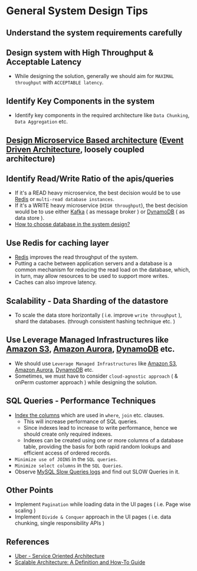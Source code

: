 # General System Design Tips

## Understand the system requirements carefully

## Design system with High Throughput & Acceptable Latency
- While designing the solution, generally we should aim for `MAXIMAL throughput` with `ACCEPTABLE latency`.

## Identify Key Components in the system
- Identify key components in the required architecture like `Data Chunking`, `Data Aggregation` etc.

## [Design Microservice Based architecture](1_MicroServicesSOA) ([Event Driven Architecture](0_SystemGlossaries/EventDrivenArchitecture.md), loosely coupled architecture)

## Identify Read/Write Ratio of the apis/queries
- If it's a READ heavy microservice, the best decision would be to use [Redis](3_DatabaseComponents/In-Memory-Cache/Redis) or `multi-read database instances`.
- If it's a WRITE heavy microservice (`HIGH throughput`), the best decision would be to use either [Kafka](4_MessageBrokers/Kafka/Readme.md) ( as message broker ) or [DynamoDB](../2_AWSComponents/6_DatabaseServices/AmazonDynamoDB/Readme.md) ( as data store ).
- [How to choose database in the system design?](3_DatabaseComponents/DecideDatabase.md)

## Use Redis for caching layer
- [Redis](3_DatabaseComponents/In-Memory-Cache/Redis) improves the read throughput of the system.
- Putting a cache between application servers and a database is a common mechanism for reducing the read load on the database, which, in turn, may allow resources to be used to support more writes.
- Caches can also improve latency.

## Scalability - Data Sharding of the datastore
- To scale the data store horizontally ( i.e. improve `write throughput` ), shard the databases. (through consistent hashing technique etc. )

## Use Leverage Managed Infrastructures like [Amazon S3](../2_AWSComponents/7_StorageServices/AmazonS3.md), [Amazon Aurora](../2_AWSComponents/6_DatabaseServices/AmazonRDSAurora/Readme.md), [DynamoDB](../2_AWSComponents/6_DatabaseServices/AmazonDynamoDB/Readme.md) etc.
- We should use `Leverage Managed Infrastructures` like [Amazon S3](../2_AWSComponents/7_StorageServices/AmazonS3.md), [Amazon Aurora](../2_AWSComponents/6_DatabaseServices/AmazonRDSAurora/Readme.md), [DynamoDB](../2_AWSComponents/6_DatabaseServices/AmazonDynamoDB/Readme.md) etc.
- Sometimes, we must have to consider `cloud-agnostic approach` ( & onPerm customer approach ) while designing the solution.

## SQL Queries - Performance Techniques
- [Index the columns](https://www.geeksforgeeks.org/indexing-in-databases-set-1/) which are used in `where`, `join` etc. clauses. 
  - This will increase performance of SQL queries.
  - Since indexes lead to increase to write performance, hence we should create only required indexes.
  - Indexes can be created using one or more columns of a database table, providing the basis for both rapid random lookups and efficient access of ordered records.
- `Minimize use of JOINS` in the `SQL queries`.
- `Minimize select columns` in the `SQL Queries`.
- Observe [MySQL Slow Queries logs](https://severalnines.com/blog/how-identify-mysql-performance-issues-slow-queries/) and find out SLOW Queries in it.

## Other Points
- Implement `Pagination` while loading data in the UI pages ( i.e. Page wise scaling )
- Implement `Divide & Conquer` approach in the UI pages ( i.e. data chunking, single responsibility APIs )

## References
- [Uber - Service Oriented Architecture](https://eng.uber.com/service-oriented-architecture/)
- [Scalable Architecture: A Definition and How-To Guide](https://www.sentinelone.com/blog/scalable-architecture/)
